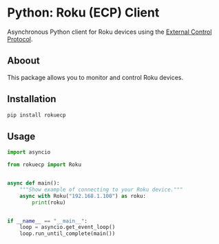 # Python: Roku (ECP) Client

Asynchronous Python client for Roku devices using the [External Control Protocol](https://developer.roku.com/docs/developer-program/debugging/external-control-api.md).

## Aboout

This package allows you to monitor and control Roku devices.

## Installation

```bash
pip install rokuecp
```

## Usage

```python
import asyncio

from rokuecp import Roku


async def main():
    """Show example of connecting to your Roku device."""
    async with Roku("192.168.1.100") as roku:
        print(roku)


if __name__ == "__main__":
    loop = asyncio.get_event_loop()
    loop.run_until_complete(main())
```
